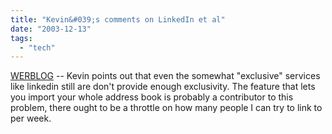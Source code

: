 ```yaml
---
title: "Kevin&#039;s comments on LinkedIn et al"
date: "2003-12-13"
tags: 
  - "tech"
---
```


[WERBLOG](http://werbach.com/blog/2003/12/13.html#a1336 "WERBLOG") -- Kevin points out that even the somewhat "exclusive" services like linkedin still are don't provide enough exclusivity. The feature that lets you import your whole address book is probably a contributor to this problem, there ought to be a throttle on how many people I can try to link to per week.

